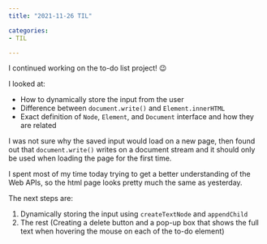 ```yaml
---
title: "2021-11-26 TIL"

categories: 
- TIL

---
```


I continued working on the to-do list project! 😉

I looked at:

- How to dynamically store the input from the user
- Difference between `document.write()` and `Element.innerHTML`
- Exact definition of `Node`, `Element`, and `Document` interface and how they are related

I was not sure why the saved input would load on a new page, then found out that `document.write()` writes on a document stream and it should only be used when loading the page for the first time.

I spent most of my time today trying to get a better understanding of the Web APIs, so the html page looks pretty much the same as yesterday.

The next steps are:

1. Dynamically storing the input using `createTextNode` and `appendChild`
1. The rest (Creating a delete button and a pop-up box that shows the full text when hovering the mouse on each of the to-do element) 
